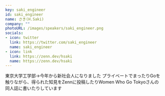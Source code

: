 ```yaml
---
key: saki_engineer
id: saki_engineer
name: さき(H.Saki)
company: ""
photoURL: /images/speakers/saki_engineer.png
socials:
- icon: twitter
  link: https://twitter.com/saki_engineer
  name: saki_engineer
- icon: link
  link: https://zenn.dev/hsaki
  name: https://zenn.dev/hsaki
---
```

東京大学工学部→今年から新社会人になりました
プライベートでまったりGoを触りながら、得られた知見をZennに投稿したりWomen Who Go Tokyoさんの同人誌に書いたりしています